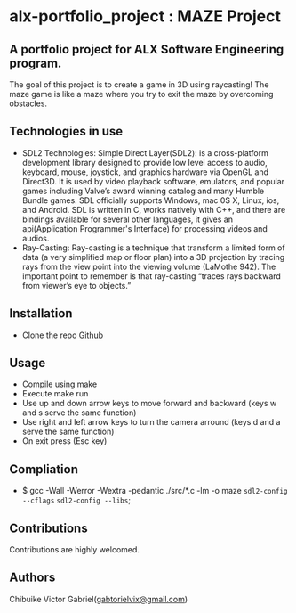 # alx-portfolio_project : MAZE Project

## A portfolio project for ALX Software Engineering program.
The goal of this project is to create a game in 3D using raycasting! The maze game is like a maze where you try to exit the maze by overcoming obstacles.

## Technologies in use
* SDL2 Technologies: Simple Direct Layer(SDL2): is a cross-platform development library designed to provide low level access to audio, keyboard, mouse, joystick, and graphics hardware via OpenGL and Direct3D. It is used by video playback software, emulators, and popular games including Valve’s award winning catalog and many Humble Bundle games. SDL officially supports Windows, mac 0S X, Linux, ios, and Android.
SDL is written in C, works natively with C++, and there are bindings available for several other languages, it gives an api(Application Programmer's Interface) for processing videos and audios.
* Ray-Casting: Ray-casting is a technique that transform a limited form of data (a very simplified map or floor plan) into a 3D projection by tracing rays from the view point into the viewing volume (LaMothe 942). The important point to remember is that ray-casting “traces rays backward from viewer’s eye to objects.”
 
## Installation
* Clone the repo
[Github](https://github.com/Gabtoriel/Maze-project-ALX.git)

## Usage
* Compile using make
* Execute make run
* Use up and down arrow keys to move forward and backward (keys w and s serve the same function)
* Use right and left arrow keys to turn the camera arround (keys d and a serve the same function)
* On exit press (Esc key)

## Compliation
* $ gcc -Wall -Werror -Wextra -pedantic ./src/*.c -lm -o maze `sdl2-config --cflags` `sdl2-config --libs`;

## Contributions
Contributions are highly welcomed.

## Authors
Chibuike Victor Gabriel(gabtorielvix@gmail.com)
